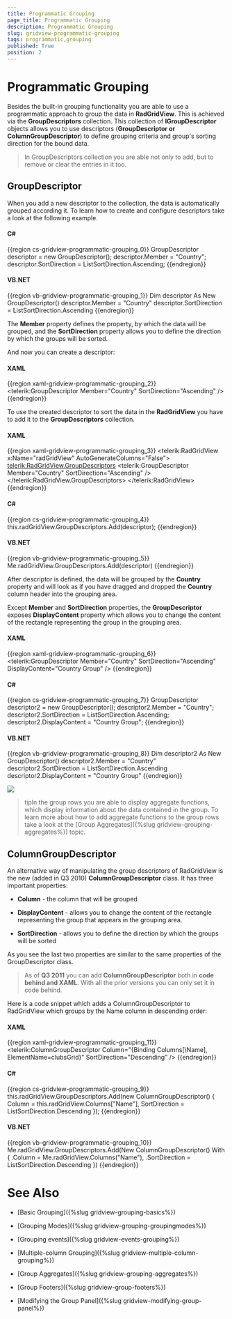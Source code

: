 ```yaml
---
title: Programmatic Grouping
page_title: Programmatic Grouping
description: Programmatic Grouping
slug: gridview-programmatic-grouping
tags: programmatic,grouping
published: True
position: 2
---
```


# Programmatic Grouping

Besides the built-in grouping functionality you are able to use a programmatic approach to group the data in __RadGridView__. This is achieved via the __GroupDescriptors__ collection. This collection of __IGroupDescriptor__ objects allows you to use descriptors (__GroupDescriptor or ColumnGroupDescriptor__) to define grouping criteria and group's sorting direction for the bound data. 

>In GroupDescriptors collection you are able not only to add, but to remove or clear the entries in it too.

## GroupDescriptor

When you add a new descriptor to the collection, the data is automatically grouped according it. To learn how to create and configure descriptors take a look at the following example.

#### __C#__

{{region cs-gridview-programmatic-grouping_0}}
	GroupDescriptor descriptor = new GroupDescriptor();
	descriptor.Member = "Country";
	descriptor.SortDirection = ListSortDirection.Ascending;
{{endregion}}


#### __VB.NET__

{{region vb-gridview-programmatic-grouping_1}}
	Dim descriptor As New GroupDescriptor()
	descriptor.Member = "Country"
	descriptor.SortDirection = ListSortDirection.Ascending
{{endregion}}


The __Member__ property defines the property, by which the data will be grouped, and the __SortDirection__ property allows you to define the direction by which the groups will be sorted.

And now you can create a descriptor:

#### __XAML__

{{region xaml-gridview-programmatic-grouping_2}}
	<telerik:GroupDescriptor Member="Country"
	             SortDirection="Ascending" />
{{endregion}}


To use the created descriptor to sort the data in the __RadGridView__ you have to add it to the __GroupDescriptors__ collection.

#### __XAML__

{{region xaml-gridview-programmatic-grouping_3}}
	<telerik:RadGridView x:Name="radGridView"
	                 AutoGenerateColumns="False">
	    <telerik:RadGridView.GroupDescriptors>
	        <telerik:GroupDescriptor Member="Country"
	                             SortDirection="Ascending" />
	    </telerik:RadGridView.GroupDescriptors>
	    <!--...-->
	</telerik:RadGridView>
{{endregion}}

#### __C#__

{{region cs-gridview-programmatic-grouping_4}}
	this.radGridView.GroupDescriptors.Add(descriptor);
{{endregion}}

#### __VB.NET__

{{region vb-gridview-programmatic-grouping_5}}
	Me.radGridView.GroupDescriptors.Add(descriptor)
{{endregion}}

After descriptor is defined, the data will be grouped by the __Country__ property and will look as if you have dragged and dropped the __Country__ column header into the grouping area.

Except __Member__ and __SortDirection__ properties, the __GroupDescriptor__ exposes __DisplayContent__ property which allows you to change the content of the rectangle representing the group in the grouping area.

#### __XAML__

{{region xaml-gridview-programmatic-grouping_6}}
	<telerik:GroupDescriptor Member="Country"
	             SortDirection="Ascending"
	             DisplayContent="Country Group" />
{{endregion}}

#### __C#__

{{region cs-gridview-programmatic-grouping_7}}
	GroupDescriptor descriptor2 = new GroupDescriptor();
	descriptor2.Member = "Country";
	descriptor2.SortDirection = ListSortDirection.Ascending;
	descriptor2.DisplayContent = "Country Group";
{{endregion}}

#### __VB.NET__

{{region vb-gridview-programmatic-grouping_8}}
	Dim descriptor2 As New GroupDescriptor()
	descriptor2.Member = "Country"
	descriptor2.SortDirection = ListSortDirection.Ascending
	descriptor2.DisplayContent = "Country Group"
{{endregion}}

![](images/RadGridView_ProgrammaticGrouping_1.png)

>tipIn the group rows you are able to display aggregate functions, which display information about the data contained in the group. To learn more about how to add aggregate functions to the group rows take a look at the [Group Aggregates]({%slug gridview-grouping-aggregates%}) topic.

## ColumnGroupDescriptor

An alternative way of manipulating the group descriptors of RadGridView is the new (added in Q3 2010) __ColumnGroupDescriptor__ class. It has three important properties:

* __Column__ - the column that will be grouped
            
* __DisplayContent__ - allows you to change the content of the rectangle representing the group that appears in the grouping area.
            
* __SortDirection__ - allows you to define the direction by which the groups will be sorted      

As you see the last two properties are similar to the same properties of the GroupDescriptor class. 

>As of __Q3 2011__ you can add __ColumnGroupDescriptor__ both in __code behind and XAML__. With all the prior versions you can only set it in code behind.

Here is a code snippet which adds a ColumnGroupDescriptor to RadGridView which groups by the Name column in descending order:

#### __XAML__

{{region xaml-gridview-programmatic-grouping_11}}
	<telerik:ColumnGroupDescriptor Column="{Binding Columns[\Name\], ElementName=clubsGrid}"
	             SortDirection="Descending"  />
{{endregion}}

#### __C#__

{{region cs-gridview-programmatic-grouping_9}}
	this.radGridView.GroupDescriptors.Add(new ColumnGroupDescriptor()
	{
	    Column = this.radGridView.Columns["Name"],
	    SortDirection = ListSortDirection.Descending
	});
{{endregion}}


#### __VB.NET__

{{region vb-gridview-programmatic-grouping_10}}
	Me.radGridView.GroupDescriptors.Add(New ColumnGroupDescriptor() With {
	 .Column = Me.radGridView.Columns("Name"),
	 .SortDirection = ListSortDirection.Descending
	})
{{endregion}}

# See Also

 * [Basic Grouping]({%slug gridview-grouping-basics%})
 
 * [Grouping Modes]({%slug gridview-grouping-groupingmodes%})

 * [Grouping events]({%slug gridview-events-grouping%})

 * [Multiple-column Grouping]({%slug gridview-multiple-column-grouping%})

 * [Group Aggregates]({%slug gridview-grouping-aggregates%})

 * [Group Footers]({%slug gridview-group-footers%})

 * [Modifying the Group Panel]({%slug gridview-modifying-group-panel%})
